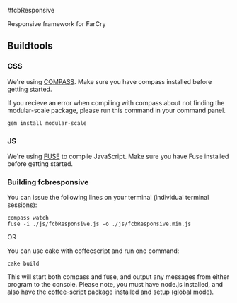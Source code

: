 #fcbResponsive

Responsive framework for FarCry

## Buildtools

### CSS

We're using [COMPASS][compass]. Make sure you have compass installed before getting started.

If you recieve an error when compiling with compass about not finding the modular-scale package, please run this command in your command panel.

	gem install modular-scale

### JS

We're using [FUSE][fuse] to compile JavaScript. Make sure you have Fuse installed before getting started.

### Building fcbresponsive

You can issue the following lines on your terminal (individual terminal sessions):

	compass watch
	fuse -i ./js/fcbResponsive.js -o ./js/fcbResponsive.min.js

OR

You can use cake with coffeescript and run one command:

	cake build

This will start both compass and fuse, and output any messages from either program to the console. Please note, you must have node.js installed, and also have the [coffee-script][csp] package installed and setup (global mode).

[csp]: https://npmjs.org/package/coffee-script
[compass]: http://compass-style.org/
[fuse]: https://github.com/smebberson/fuse